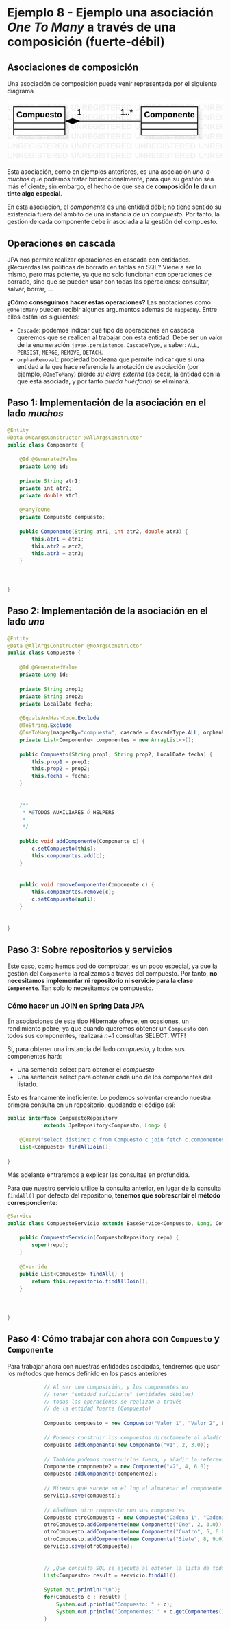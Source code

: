 
# Ejemplo 8 - Ejemplo una asociación _One To Many_ a través de una composición (fuerte-débil)

## Asociaciones de composición

Una asociación de composición puede venir representada por el siguiente diagrama

![Diagrama](./uml.jpg)

Esta asociación, como en ejemplos anteriores, es una asociación _uno-a-muchos_ que podemos tratar bidireccionalmente, para que su gestión sea más eficiente; sin embargo, el hecho de que sea de **composición le da un tinte algo especial**.

En esta asociación, el _componente_ es una entidad débil; no tiene sentido su existencia fuera del ámbito de una instancia de un _compuesto_. Por tanto, la gestión de cada componente debe ir asociada a la gestión del compuesto.

## Operaciones en cascada

JPA nos permite realizar operaciones en cascada con entidades. ¿Recuerdas las políticas de borrado en tablas en SQL? Viene a ser lo mismo, pero más potente, ya que no solo funcionan con operaciones de borrado, sino que se pueden usar con todas las operaciones: consultar, salvar, borrar, ...

**¿Cómo conseguimos hacer estas operaciones?** Las anotaciones como `@OneToMany` pueden recibir algunos argumentos además de `mappedBy`. Entre ellos están los siguientes:

- `Cascade`: podemos indicar qué tipo de operaciones en cascada queremos que se realicen al trabajar con esta entidad. Debe ser un valor de la enumeración `javax.persistence.CascadeType`, a saber: `ALL`, `PERSIST`, `MERGE`, `REMOVE`, `DETACH`.
- `orphanRemoval`: propiedad booleana que permite indicar que si una entidad a la que hace referencia la anotación de asociación (por ejemplo, `@OneToMany`) pierde _su clave externa_ (es decir, la entidad con la que está asociada, y por tanto _queda huérfana_) se eliminará.  

## Paso 1: Implementación de la asociación en el lado _muchos_


```java
@Entity
@Data @NoArgsConstructor @AllArgsConstructor
public class Componente {
	
	@Id @GeneratedValue
	private Long id;
	
	private String atr1;
	private int atr2;
	private double atr3;
	
	@ManyToOne
	private Compuesto compuesto;
	
	public Componente(String atr1, int atr2, double atr3) {
		this.atr1 = atr1;
		this.atr2 = atr2;
		this.atr3 = atr3;
	}
	
	

}
```

## Paso 2: Implementación de la asociación en el lado _uno_

```java
@Entity
@Data @AllArgsConstructor @NoArgsConstructor
public class Compuesto {
	
	@Id @GeneratedValue
	private Long id;
	
	private String prop1;
	private String prop2;
	private LocalDate fecha;
	
	@EqualsAndHashCode.Exclude
	@ToString.Exclude
	@OneToMany(mappedBy="compuesto", cascade = CascadeType.ALL, orphanRemoval = true)
	private List<Componente> componentes = new ArrayList<>();

	public Compuesto(String prop1, String prop2, LocalDate fecha) {
		this.prop1 = prop1;
		this.prop2 = prop2;
		this.fecha = fecha;
	}
	
	
	/**
	 * MÉTODOS AUXILIARES Ó HELPERS
	 * 
	 */
	
	public void addComponente(Componente c) {
		c.setCompuesto(this);
		this.componentes.add(c);
	}
	
	
	public void removeComponente(Componente c) {
		this.componentes.remove(c);
		c.setCompuesto(null);
	}
	

}

```

## Paso 3: Sobre repositorios y servicios

Este caso, como hemos podido comprobar, es un poco especial, ya que la gestión del `Componente` la realizamos a través del compuesto. Por tanto, **no necesitamos implementar ni repositorio ni servicio para la clase `Componente`**. Tan solo lo necesitamos de compuesto.

### Cómo hacer un JOIN en Spring Data JPA

En asociaciones de este tipo Hibernate ofrece, en ocasiones, un rendimiento pobre, ya que cuando queremos obtener un `Compuesto` con todos sus componentes, realizará _n+1_ consultas SELECT. WTF!

Sí, para obtener una instancia del lado _compuesto_, y todos sus componentes hará:

- Una sentencia select para obtener el _compuesto_
- Una sentencia select para obtener cada uno de los componentes del listado.

Esto es francamente ineficiente. Lo podemos solventar creando nuestra primera consulta en un repositorio, quedando el código así:

```java
public interface CompuestoRepository 
			extends JpaRepository<Compuesto, Long> {
	
	@Query("select distinct c from Compuesto c join fetch c.componentes")
	List<Compuesto> findAllJoin();

}

```

Más adelante entraremos a explicar las consultas en profundida.

Para que nuestro servicio utilice la consulta anterior, en lugar de la consulta `findAll()` por defecto del repositorio, **tenemos que sobrescribir el método correspondiente**:

```java
@Service
public class CompuestoServicio extends BaseService<Compuesto, Long, CompuestoRepository> {

	public CompuestoServicio(CompuestoRepository repo) {
		super(repo);
	}

	@Override
	public List<Compuesto> findAll() {
		return this.repositorio.findAllJoin();
	}
	
	

}
```


## Paso 4: Cómo trabajar con ahora con `Compuesto` y `Componente`

Para trabajar ahora con nuestras entidades asociadas, tendremos que usar los métodos que hemos definido en los pasos anteriores

```java
			// Al ser una composición, y los componentes no
			// tener "entidad suficiente" (entidades débiles)
			// todas las operaciones se realizan a través
			// de la entidad fuerte (Compuesto)
			
			Compuesto compuesto = new Compuesto("Valor 1", "Valor 2", LocalDate.now());
			
			// Podemos construir los compuestos directamente al añadir
			compuesto.addComponente(new Componente("v1", 2, 3.0));
			
			// También podemos construirlos fuera, y añadir la referencia
			Componente componente2 = new Componente("v2", 4, 6.0);
			compuesto.addComponente(componente2);

			// Miremos qué sucede en el log al almacenar el componente
			servicio.save(compuesto);
			
			// Añadimos otro compuesto con sus componentes
			Compuesto otroCompuesto = new Compuesto("Cadena 1", "Cadena 2", LocalDate.of(1990, 1, 1));
			otroCompuesto.addComponente(new Componente("One", 2, 3.0));
			otroCompuesto.addComponente(new Componente("Cuatro", 5, 6.0));
			otroCompuesto.addComponente(new Componente("Siete", 8, 9.0));
			servicio.save(otroCompuesto);
			
			
			// ¿Qué consulta SQL se ejecuta al obtener la lista de todos los compuestos?
			List<Compuesto> result = servicio.findAll();
			
			System.out.println("\n");
			for(Compuesto c : result) {
				System.out.println("Compuesto: " + c);
				System.out.println("Componentes: " + c.getComponentes());
			}


```



